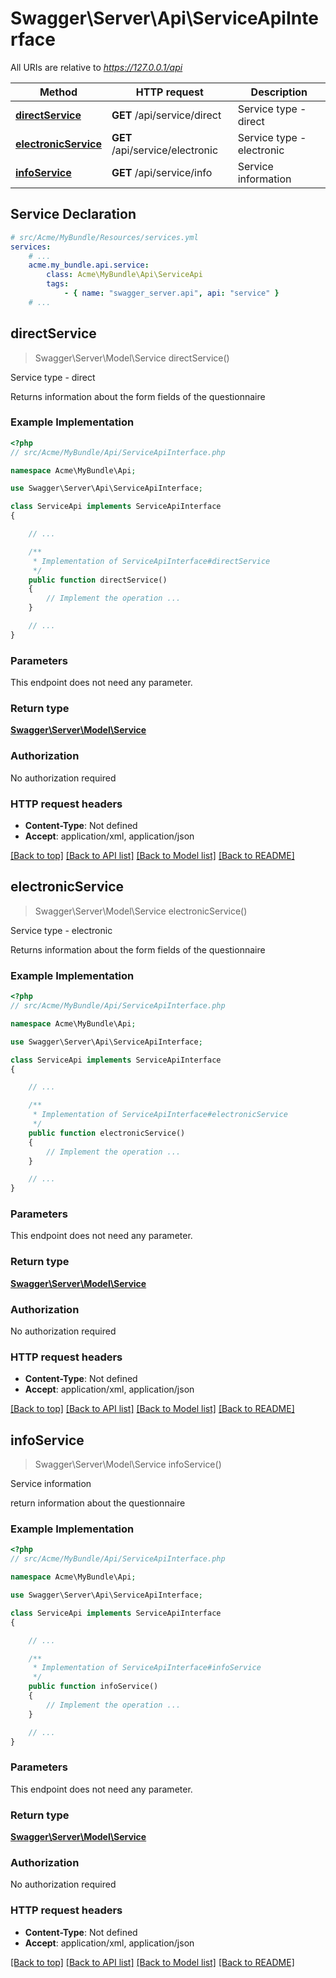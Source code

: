 # Swagger\Server\Api\ServiceApiInterface

All URIs are relative to *https://127.0.0.1/api*

Method | HTTP request | Description
------------- | ------------- | -------------
[**directService**](ServiceApiInterface.md#directService) | **GET** /api/service/direct | Service type - direct
[**electronicService**](ServiceApiInterface.md#electronicService) | **GET** /api/service/electronic | Service type - electronic
[**infoService**](ServiceApiInterface.md#infoService) | **GET** /api/service/info | Service information


## Service Declaration
```yaml
# src/Acme/MyBundle/Resources/services.yml
services:
    # ...
    acme.my_bundle.api.service:
        class: Acme\MyBundle\Api\ServiceApi
        tags:
            - { name: "swagger_server.api", api: "service" }
    # ...
```

## **directService**
> Swagger\Server\Model\Service directService()

Service type - direct

Returns information about the form fields of the questionnaire

### Example Implementation
```php
<?php
// src/Acme/MyBundle/Api/ServiceApiInterface.php

namespace Acme\MyBundle\Api;

use Swagger\Server\Api\ServiceApiInterface;

class ServiceApi implements ServiceApiInterface
{

    // ...

    /**
     * Implementation of ServiceApiInterface#directService
     */
    public function directService()
    {
        // Implement the operation ...
    }

    // ...
}
```

### Parameters
This endpoint does not need any parameter.

### Return type

[**Swagger\Server\Model\Service**](../Model/Service.md)

### Authorization

No authorization required

### HTTP request headers

 - **Content-Type**: Not defined
 - **Accept**: application/xml, application/json

[[Back to top]](#) [[Back to API list]](../../README.md#documentation-for-api-endpoints) [[Back to Model list]](../../README.md#documentation-for-models) [[Back to README]](../../README.md)

## **electronicService**
> Swagger\Server\Model\Service electronicService()

Service type - electronic

Returns information about the form fields of the questionnaire

### Example Implementation
```php
<?php
// src/Acme/MyBundle/Api/ServiceApiInterface.php

namespace Acme\MyBundle\Api;

use Swagger\Server\Api\ServiceApiInterface;

class ServiceApi implements ServiceApiInterface
{

    // ...

    /**
     * Implementation of ServiceApiInterface#electronicService
     */
    public function electronicService()
    {
        // Implement the operation ...
    }

    // ...
}
```

### Parameters
This endpoint does not need any parameter.

### Return type

[**Swagger\Server\Model\Service**](../Model/Service.md)

### Authorization

No authorization required

### HTTP request headers

 - **Content-Type**: Not defined
 - **Accept**: application/xml, application/json

[[Back to top]](#) [[Back to API list]](../../README.md#documentation-for-api-endpoints) [[Back to Model list]](../../README.md#documentation-for-models) [[Back to README]](../../README.md)

## **infoService**
> Swagger\Server\Model\Service infoService()

Service information

return information about the questionnaire

### Example Implementation
```php
<?php
// src/Acme/MyBundle/Api/ServiceApiInterface.php

namespace Acme\MyBundle\Api;

use Swagger\Server\Api\ServiceApiInterface;

class ServiceApi implements ServiceApiInterface
{

    // ...

    /**
     * Implementation of ServiceApiInterface#infoService
     */
    public function infoService()
    {
        // Implement the operation ...
    }

    // ...
}
```

### Parameters
This endpoint does not need any parameter.

### Return type

[**Swagger\Server\Model\Service**](../Model/Service.md)

### Authorization

No authorization required

### HTTP request headers

 - **Content-Type**: Not defined
 - **Accept**: application/xml, application/json

[[Back to top]](#) [[Back to API list]](../../README.md#documentation-for-api-endpoints) [[Back to Model list]](../../README.md#documentation-for-models) [[Back to README]](../../README.md)

